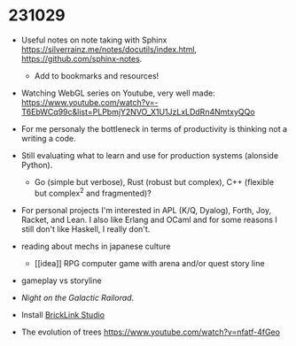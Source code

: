 # 231029

- Useful notes on note taking with Sphinx <https://silverrainz.me/notes/docutils/index.html>, <https://github.com/sphinx-notes>.
  - Add to bookmarks and resources!

- Watching WebGL series on Youtube, very well made: <https://www.youtube.com/watch?v=-T6EbWCq99c&list=PLPbmjY2NVO_X1U1JzLxLDdRn4NmtxyQQo>  

- For me personaly the bottleneck in terms of productivity is thinking not a writing a code.
- Still evaluating what to learn and use for production systems (alonside Python).
  - Go (simple but verbose), Rust (robust but complex), C++ (flexible but complex<sup>2</sup> and fragmented)?
- For personal projects I'm interested in  APL (K/Q, Dyalog), Forth, Joy, Racket, and Lean. I also like Erlang and OCaml and for some reasons I still don't like Haskell, I really don't.  

- reading about mechs in japanese culture
  - [[idea]] RPG computer game with arena and/or quest story line

- gameplay vs storyline

- *Night on the Galactic Railorad*.
- Install [BrickLink Studio](https://www.bricklink.com/v3/studio/download.page)

- The evolution of trees <https://www.youtube.com/watch?v=nfatf-4fGeo>